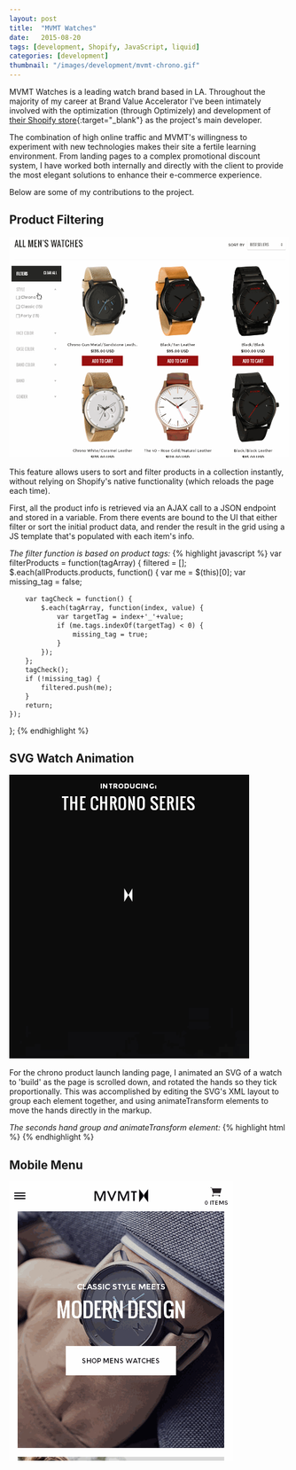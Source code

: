 ```yaml
---
layout: post
title:  "MVMT Watches"
date:   2015-08-20
tags: [development, Shopify, JavaScript, liquid]
categories: [development]
thumbnail: "/images/development/mvmt-chrono.gif"
---
```


MVMT Watches is a leading watch brand based in LA. Throughout the majority of my career at Brand Value Accelerator I've been intimately involved with the optimization (through Optimizely) and development of [their Shopify store](mvmtwatches.com){:target="_blank"} as the project's main developer.

The combination of high online traffic and MVMT's willingness to experiment with new technologies makes their site a fertile learning environment. From landing pages to a complex promotional discount system, I have worked both internally and directly with the client to provide the most elegant solutions to enhance their e-commerce experience.

Below are some of my contributions to the project.

## Product Filtering

![An animated GIF of the filtering and sorting at work.](/images/development/mvmt-filtering.gif "Instant filtering and sorting - no reload!")

This feature allows users to sort and filter products in a collection instantly, without relying on Shopify's native functionality (which reloads the page each time).

First, all the product info is retrieved via an AJAX call to a JSON endpoint and stored in a variable. From there events are bound to the UI that either filter or sort the initial product data, and render the result in the grid using a JS template that's populated with each item's info. 

*The filter function is based on product tags:*
{% highlight javascript %}
var filterProducts = function(tagArray) {
	filtered = [];
	$.each(allProducts.products, function() {
		var me = $(this)[0];
		var missing_tag = false;

		var tagCheck = function() {
			$.each(tagArray, function(index, value) {
				var targetTag = index+'_'+value;
				if (me.tags.indexOf(targetTag) < 0) {
					missing_tag = true;
				}
			});
		};
		tagCheck();
		if (!missing_tag) {
			filtered.push(me);
		}
		return;
	});
};
{% endhighlight %}

## SVG Watch Animation

![An GIF of the watch fading in and its hands moving.](/images/development/mvmt-chrono.gif)

For the chrono product launch landing page, I animated an SVG of a watch to 'build' as the page is scrolled down, and rotated the hands so they tick proportionally. This was accomplished by editing the SVG's XML layout to group each element together, and using animateTransform elements to move the hands directly in the markup. 

*The seconds hand group and animateTransform element:*
{% highlight html %}
<g id="seconds-hand-wrapper" transform="rotate(400.5 223.6 223.6)">
	<animateTransform attributeName="transform" attributeType="XML" type="rotate" from="84 223.6 223.6" to="444 223.6 223.6" dur="60s" repeatCount="indefinite"></animateTransform>
	<g>
		<circle fill="#FFFFFF" cx="223.6" cy="223.6" r="5"></circle>
		<line fill="none" stroke="#FFFFFF" stroke-width="2" stroke-miterlimit="10" x1="223.6" y1="230.1" x2="223.6" y2="110.4"></line>
	</g>
	<circle fill="none" cx="223.6" cy="223.6" r="140"></circle>
</g>
{% endhighlight %}

## Mobile Menu

![An GIF of the menu animation.](/images/development/mvmt-menu.gif)